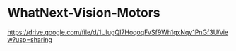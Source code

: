 # WhatNext-Vision-Motors
https://drive.google.com/file/d/1UlugQI7HoqoqFvSf9Wh1qxNqy1PnGf3U/view?usp=sharing

